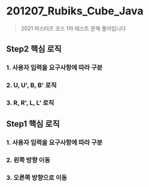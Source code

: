 # 201207_Rubiks_Cube_Java
> 2021 마스터즈 코스 1차 테스트 문제 풀이입니다

## Step2 핵심 로직
### 1. 사용자 입력을 요구사항에 따라 구분
### 2. U, U', B, B' 로직
### 3. R, R', L, L' 로직

## Step1 핵심 로직
### 1. 사용자 입력을 요구사항에 따라 구분
### 2. 왼쪽 방향 이동
### 3. 오른쪽 방향으로 이동
